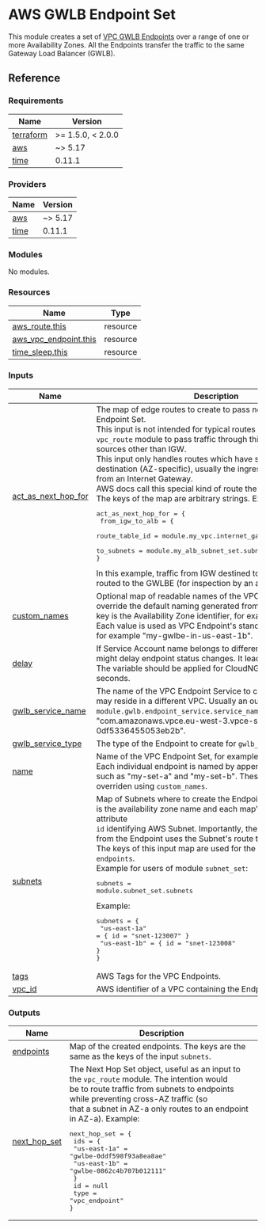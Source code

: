 # AWS GWLB Endpoint Set

This module creates a set of [VPC GWLB Endpoints](https://docs.aws.amazon.com/vpc/latest/privatelink/vpce-gateway-load-balancer.html)
over a range of one or more Availability Zones. All the Endpoints transfer the traffic to the same Gateway Load Balancer (GWLB).

## Reference
<!-- BEGIN_TF_DOCS -->
### Requirements

| Name | Version |
|------|---------|
| <a name="requirement_terraform"></a> [terraform](#requirement\_terraform) | >= 1.5.0, < 2.0.0 |
| <a name="requirement_aws"></a> [aws](#requirement\_aws) | ~> 5.17 |
| <a name="requirement_time"></a> [time](#requirement\_time) | 0.11.1 |

### Providers

| Name | Version |
|------|---------|
| <a name="provider_aws"></a> [aws](#provider\_aws) | ~> 5.17 |
| <a name="provider_time"></a> [time](#provider\_time) | 0.11.1 |

### Modules

No modules.

### Resources

| Name | Type |
|------|------|
| [aws_route.this](https://registry.terraform.io/providers/hashicorp/aws/latest/docs/resources/route) | resource |
| [aws_vpc_endpoint.this](https://registry.terraform.io/providers/hashicorp/aws/latest/docs/resources/vpc_endpoint) | resource |
| [time_sleep.this](https://registry.terraform.io/providers/hashicorp/time/0.11.1/docs/resources/sleep) | resource |

### Inputs

| Name | Description | Type | Default | Required |
|------|-------------|------|---------|:--------:|
| <a name="input_act_as_next_hop_for"></a> [act\_as\_next\_hop\_for](#input\_act\_as\_next\_hop\_for) | The map of edge routes to create to pass network traffic to this Endpoint Set.<br>This input is not intended for typical routes - use instead the `vpc_route` module to pass traffic through this Endpoint Set from sources other than IGW.<br>This input only handles routes which have subnet CIDRs destination (AZ-specific), usually the ingress traffic coming from an Internet Gateway.<br>AWS docs call this special kind of route the ["edge route"](https://docs.aws.amazon.com/vpc/latest/userguide/VPC_Route_Tables.html#gateway-route-table).<br>The keys of the map are arbitrary strings. Example:<pre>act_as_next_hop_for = {<br>  from_igw_to_alb = {<br>    route_table_id = module.my_vpc.internet_gateway_route_table.id<br>    to_subnets     = module.my_alb_subnet_set.subnets<br>}</pre>In this example, traffic from IGW destined to the ALB is instead routed to the GWLBE (for inspection by an appliance). | <pre>map(object({<br>    route_table_id = string<br>    to_subnets = map(object({<br>      cidr_block = string<br>    }))<br>  }))</pre> | `{}` | no |
| <a name="input_custom_names"></a> [custom\_names](#input\_custom\_names) | Optional map of readable names of the VPC Endpoints, used to override the default naming generated from the input `name`. Each key is the Availability Zone identifier, for example `us-east-1b`. Each value is used as VPC Endpoint's standard AWS tag `Name`, for example "my-gwlbe-in-us-east-1b". | `map(string)` | `{}` | no |
| <a name="input_delay"></a> [delay](#input\_delay) | If Service Account name belongs to different AWS account It might delay endpoint status changes. It leads to routing issue. The variable should be applied for CloudNGFW. Number of seconds. | `number` | `0` | no |
| <a name="input_gwlb_service_name"></a> [gwlb\_service\_name](#input\_gwlb\_service\_name) | The name of the VPC Endpoint Service to connect to, which may reside in a different VPC. Usually an output `module.gwlb.endpoint_service.service_name`. Example: "com.amazonaws.vpce.eu-west-3.vpce-svc-0df5336455053eb2b". | `string` | n/a | yes |
| <a name="input_gwlb_service_type"></a> [gwlb\_service\_type](#input\_gwlb\_service\_type) | The type of the Endpoint to create for `gwlb_service_name`. | `string` | `"GatewayLoadBalancer"` | no |
| <a name="input_name"></a> [name](#input\_name) | Name of the VPC Endpoint Set, for example: "my-gwlbe-". Each individual endpoint is named by appending an AZ letter, such as "my-set-a" and "my-set-b". These names can be overriden using `custom_names`. | `string` | `"gwlbe-"` | no |
| <a name="input_subnets"></a> [subnets](#input\_subnets) | Map of Subnets where to create the Endpoints. Each map's key is the availability zone name and each map's object has an attribute<br>`id` identifying AWS Subnet. Importantly, the traffic returning from the Endpoint uses the Subnet's route table.<br>The keys of this input map are used for the output map `endpoints`.<br>Example for users of module `subnet_set`:<pre>subnets = module.subnet_set.subnets</pre>Example:<pre>subnets = {<br>  "us-east-1a" = { id = "snet-123007" }<br>  "us-east-1b" = { id = "snet-123008" }<br>}</pre> | <pre>map(object({<br>    id = string<br>  }))</pre> | n/a | yes |
| <a name="input_tags"></a> [tags](#input\_tags) | AWS Tags for the VPC Endpoints. | `map(string)` | `{}` | no |
| <a name="input_vpc_id"></a> [vpc\_id](#input\_vpc\_id) | AWS identifier of a VPC containing the Endpoint. | `string` | n/a | yes |

### Outputs

| Name | Description |
|------|-------------|
| <a name="output_endpoints"></a> [endpoints](#output\_endpoints) | Map of the created endpoints. The keys are the same as the keys of the input `subnets`. |
| <a name="output_next_hop_set"></a> [next\_hop\_set](#output\_next\_hop\_set) | The Next Hop Set object, useful as an input to the `vpc_route` module. The intention would<br>be to route traffic from subnets to endpoints while preventing cross-AZ traffic (so<br>that a subnet in AZ-a only routes to an endpoint in AZ-a). Example:<pre>next_hop_set = {<br>  ids = {<br>    "us-east-1a" = "gwlbe-0ddf598f93a8ea8ae"<br>    "us-east-1b" = "gwlbe-0862c4b707b012111"<br>  }<br>  id   = null<br>  type = "vpc_endpoint"<br>}</pre> |
<!-- END_TF_DOCS -->
